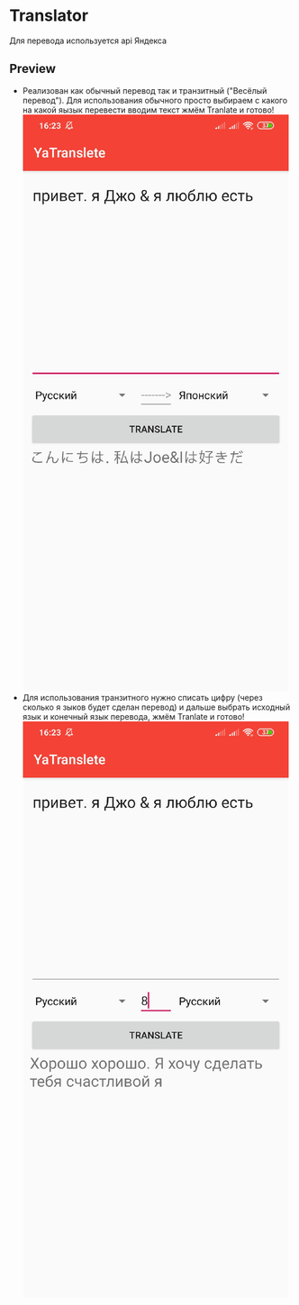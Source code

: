 # Translator
Для перевода используется api Яндекса

## Preview
 - Реализован как обычный перевод так и транзитный ("Весёлый перевод").
Для использования обычного просто выбираем с какого на какой яызык перевести вводим текст жмём Tranlate и готово!
![alt DAwX8768fo0](DAwX8768fo0.jpg)
 - Для использования транзитного нужно списать цифру (через сколько я зыков будет сделан перевод) и дальше выбрать исходный язык и конечный язык перевода, жмём Tranlate и готово!
![alt gOXilHHXY0I](gOXilHHXY0I.jpg)
